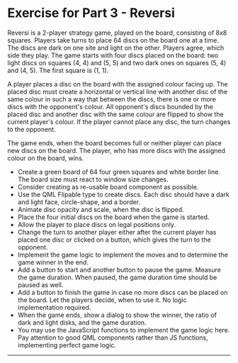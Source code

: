 # Exercise for Part 3 - Reversi

Reversi is a 2-player strategy game, played on the board, consisting of 8x8 squares. Players take turns to place 64 discs on the board one at a time. The discs are dark on one site and light on the other. Players agree, which side they play. The game starts with four discs placed on the board: two light discs on squares (4, 4) and (5, 5) and two dark ones on squares (5, 4) and (4, 5). The first square is (1, 1). 

A player places a disc on the board with the assigned colour facing up. The placed disc must create a horizontal or vertical line with another disc of the same colour in such a way that between the discs, there is one or more discs with the opponent's colour. All opponent's discs bounded by the placed disc and another disc with the same colour are flipped to show the current player's colour. If the player cannot place any disc, the turn changes to the opponent.

The game ends, when the board becomes full or neither player can place new discs on the board. The player, who has more discs with the assigned colour on the board, wins.

* Create a green board of 64 four green squares and white border line. The board size must react to window size changes.
* Consider creating as re-usable board component as possible.
* Use the QML Flipable type to create discs. Each disc should have a dark and light face, circle-shape, and a border.
* Animate disc opacity and scale, when the disc is flipped. 
* Place the four initial discs on the board when the game is started.
* Allow the player to place discs on legal positions only.
* Change the turn to another player either after the current player has placed one disc or clicked on a button, which gives the turn to the opponent. 
* Implement the game logic to implement the moves and to determine the game winner in the end. 
* Add a button to start and another button to pause the game. Measure the game duration. When paused, the game duration time should be paused as well. 
* Add a button to finish the game in case no more discs can be placed on the board. Let the players decide, when to use it. No logic implementation required. 
* When the game ends, show a dialog to show the winner, the ratio of dark and light disks, and the game duration.
* You may use the JavaScript functions to implement the game logic here. Pay attention to good QML components rather than JS functions, implementing perfect game logic.


****
